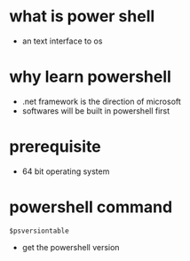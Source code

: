 # what is power shell
* an text interface to os

# why learn powershell
* .net framework is the direction of microsoft
* softwares will be built in powershell first

# prerequisite
* 64 bit operating system

# powershell command
```
$psversiontable
```
* get the powershell version

